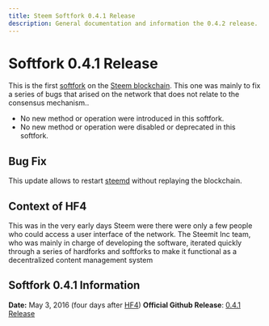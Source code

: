 ```yaml
---
title: Steem Softfork 0.4.1 Release
description: General documentation and information the 0.4.2 release.
---
```


# Softfork 0.4.1 Release

This is the first [softfork](/glossary/softfork.md) on the [Steem blockchain](/glossary/steem-blockchain.md). This one was mainly to fix a series of bugs that arised on the network that does not relate to the consensus mechanism..

- No new method or operation were introduced in this softfork.
- No new method or operation were disabled or deprecated in this softfork.

## Bug Fix

This update allows to restart [steemd](/glossary/steemd.md) without replaying the blockchain.

## Context of HF4

This was in the very early days Steem were there were only a few people who could access a user interface of the network. The Steemit Inc team, who was mainly in charge of developing the software, iterated quickly through a series of hardforks and softforks to make it functional as a decentralized content management system

## Softfork 0.4.1 Information
**Date:** May 3, 2016 (four days after [HF4](/platform/releases/hardfork-0-4-0.md))
**Official Github Release**: [0.4.1 Release](https://github.com/steemit/steem/releases/tag/v0.4.1)